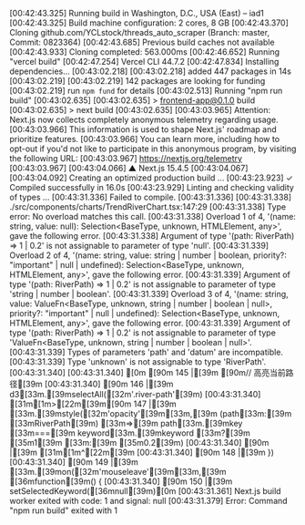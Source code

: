 [00:42:43.325] Running build in Washington, D.C., USA (East) – iad1
[00:42:43.325] Build machine configuration: 2 cores, 8 GB
[00:42:43.370] Cloning github.com/YCLstock/threads_auto_scraper (Branch: master, Commit: 0823364)
[00:42:43.685] Previous build caches not available
[00:42:43.933] Cloning completed: 563.000ms
[00:42:46.652] Running "vercel build"
[00:42:47.254] Vercel CLI 44.7.2
[00:42:47.834] Installing dependencies...
[00:43:02.218] 
[00:43:02.218] added 447 packages in 14s
[00:43:02.219] 
[00:43:02.219] 142 packages are looking for funding
[00:43:02.219]   run `npm fund` for details
[00:43:02.513] Running "npm run build"
[00:43:02.635] 
[00:43:02.635] > frontend-app@0.1.0 build
[00:43:02.635] > next build
[00:43:02.635] 
[00:43:03.965] Attention: Next.js now collects completely anonymous telemetry regarding usage.
[00:43:03.966] This information is used to shape Next.js' roadmap and prioritize features.
[00:43:03.966] You can learn more, including how to opt-out if you'd not like to participate in this anonymous program, by visiting the following URL:
[00:43:03.967] https://nextjs.org/telemetry
[00:43:03.967] 
[00:43:04.066]    ▲ Next.js 15.4.5
[00:43:04.067] 
[00:43:04.092]    Creating an optimized production build ...
[00:43:23.923]  ✓ Compiled successfully in 16.0s
[00:43:23.929]    Linting and checking validity of types ...
[00:43:31.336] Failed to compile.
[00:43:31.336] 
[00:43:31.338] ./src/components/charts/TrendRiverChart.tsx:147:29
[00:43:31.338] Type error: No overload matches this call.
[00:43:31.338]   Overload 1 of 4, '(name: string, value: null): Selection<BaseType, unknown, HTMLElement, any>', gave the following error.
[00:43:31.338]     Argument of type '(path: RiverPath) => 1 | 0.2' is not assignable to parameter of type 'null'.
[00:43:31.339]   Overload 2 of 4, '(name: string, value: string | number | boolean, priority?: "important" | null | undefined): Selection<BaseType, unknown, HTMLElement, any>', gave the following error.
[00:43:31.339]     Argument of type '(path: RiverPath) => 1 | 0.2' is not assignable to parameter of type 'string | number | boolean'.
[00:43:31.339]   Overload 3 of 4, '(name: string, value: ValueFn<BaseType, unknown, string | number | boolean | null>, priority?: "important" | null | undefined): Selection<BaseType, unknown, HTMLElement, any>', gave the following error.
[00:43:31.339]     Argument of type '(path: RiverPath) => 1 | 0.2' is not assignable to parameter of type 'ValueFn<BaseType, unknown, string | number | boolean | null>'.
[00:43:31.339]       Types of parameters 'path' and 'datum' are incompatible.
[00:43:31.339]         Type 'unknown' is not assignable to type 'RiverPath'.
[00:43:31.340] 
[00:43:31.340] [0m [90m 145 |[39m         [90m// 高亮当前路径[39m
[00:43:31.340]  [90m 146 |[39m         d3[33m.[39mselectAll([32m'.river-path'[39m)
[00:43:31.340] [31m[1m>[22m[39m[90m 147 |[39m           [33m.[39mstyle([32m'opacity'[39m[33m,[39m (path[33m:[39m [33mRiverPath[39m) [33m=>[39m path[33m.[39mkey [33m===[39m keyword[33m.[39mkeyword [33m?[39m [35m1[39m [33m:[39m [35m0.2[39m)
[00:43:31.340]  [90m     |[39m                             [31m[1m^[22m[39m
[00:43:31.340]  [90m 148 |[39m       })
[00:43:31.340]  [90m 149 |[39m       [33m.[39mon([32m'mouseleave'[39m[33m,[39m [36mfunction[39m() {
[00:43:31.340]  [90m 150 |[39m         setSelectedKeyword([36mnull[39m)[0m
[00:43:31.361] Next.js build worker exited with code: 1 and signal: null
[00:43:31.379] Error: Command "npm run build" exited with 1